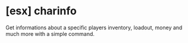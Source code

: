 # [esx] charinfo
Get informations about a specific players inventory, loadout, money and much more with a simple command.
